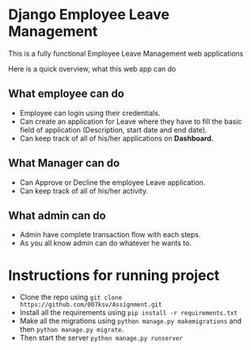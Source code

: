 # Django Employee Leave Management 
This is a fully functional Employee Leave Management web applications

Here is a quick overview, what this web app can do

## What employee can do
* Employee can login using their credentials. 
* Can create an application for Leave where they have to fill the basic field of application (Description, start date and end date).
* Can keep track of all of his/her applications on **Dashboard.** 

## What Manager can do
* Can Approve or Decline the employee Leave application.
* Can keep track of all of his/her activity.

## What admin can do
* Admin have complete transaction flow with each steps.
* As you all know admin can do whatever he wants to.

# Instructions for running project
* Clone the repo using `git clone https://github.com/007ksv/Assignment.git`
* Install all the requirements using `pip install -r requirements.txt`
* Make all the migrations using `python manage.py makemigrations` and then `python manage.py migrate`.
* Then start the server `python manage.py runserver`
